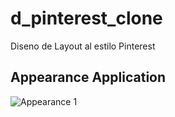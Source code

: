 # d_pinterest_clone 
<!-- https://en.wikipedia.org/wiki/Markdown -->
<!-- https://docs.github.com/en/repositories/managing-your-repositorys-settings-and-features/customizing-your-repository/about-readmes  -->
Diseno de Layout al estilo Pinterest
## Appearance Application
  
![Appearance 1](appearance/movie-1.png) 
<!-- ![Appearance 2](appearance/movie-2.gif)  -->


